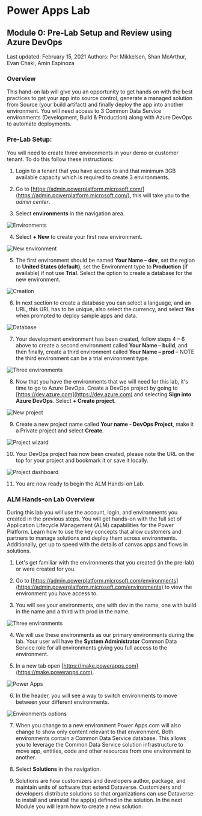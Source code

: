 # Power Apps Lab
## Module 0: Pre-Lab Setup and Review using Azure DevOps
Last updated: February 15, 2021
Authors: Per Mikkelsen, Shan McArthur, Evan Chaki, Amin Espinoza

### Overview

This hand-on lab will give you an opportunity to get hands on with the best practices to get your app
into source control, generate a managed solution from Source (your build artifact) and finally deploy the
app into another environment. You will need access to 3 Common Data Service environments
(Development, Build & Production) along with Azure DevOps to automate deployments.

### Pre-Lab Setup:

You will need to create three environments in your demo or customer tenant. To do this follow these
instructions:

1. Login to a tenant that you have access to and that minimum 3GB available capacity which is required to create 3 environments.

2. Go to [https://admin.powerplatform.microsoft.com/](https://admin.powerplatform.microsoft.com/), this will take you to the *admin center*.

3. Select **environments** in the navigation area.

![Environments](./assets/module0/img0.jpg)

4. Select **+ New** to create your first new environment.

![New environment](./assets/module0/img1.jpg)

5. The first environment should be named **Your Name – dev**, set the region to **United States (default)**, set the Environment type to **Production** (if available) if not use **Trial**. Select the option to create a database for the new environment.

![Creation](./assets/module0/img2.jpg)

6. In next section to create a database you can select a language, and an URL, this URL has to be unique, also select the currency, and select **Yes** when prompted to deploy sample apps and data.

![Database](./assets/module0/img3.jpg)

7. Your development environment has been created, follow steps 4 – 6 above to create a second environment called **Your Name – build**, and then finally, create a third environment called **Your Name – prod** – NOTE the third environment can be a trial environment type.

![Three environments](./assets/module0/img4.jpg)

8. Now that you have the environments that we will need for this lab, it's time to go to Azure DevOps. Create a DevOps project by going to [https://dev.azure.com](https://dev.azure.com) and selecting **Sign into Azure DevOps**. Select **+ Create project**. 

![New project](./assets/module0/img5.jpg)

9. Create a new project name called **Your name - DevOps Project**, make it a Private project and select **Create**.

![Project wizard](./assets/module0/img6.jpg)

10. Your DevOps project has now been created, please note the URL on the top for your project and bookmark it or save it locally.

![Project dashboard](./assets/module0/img7.jpg)

11. You are now ready to begin the ALM Hands-on Lab.

### ALM Hands-on Lab Overview

During this lab you will use the account, login, and environments you created in the previous steps. You will get hands-on with the full set of Application Lifecycle Management (ALM) capabilities for the Power Platform. Learn how to use the key concepts that allow customers and partners to manage solutions and deploy them across environments. Additionally, get up to speed with the details of canvas apps and flows in solutions.

1. Let's get familiar with the environments that you created (in the pre-lab) or were created for you.

2. Go to [https://admin.powerplatform.microsoft.com/environments](https://admin.powerplatform.microsoft.com/environments) to view the environment you have access to.

3. You will see your environments, one with dev in the name, one with build in the name and a third with prod in the name.

![Three environments](./assets/module0/img4.jpg)

4. We will use these environments as our primary environments during the lab. Your user will have the **System Administrator** Common Data Service role for all environments giving you full access to the environment.

5. In a new tab open [https://make.powerapps.com](https://make.powerapps.com).

![Power Apps](./assets/module0/img8.jpg)

6. In the header, you will see a way to switch environments to move between your different environments.

![Environments options](./assets/module0/img9.jpg)

7. When you change to a new environment Power Apps.com will also change to show only content relevant to that environment. Both environments contain a Common Data Service database. This allows you to leverage the Common Data Service solution infrastructure to move app, entities, code and other resources from one environment to another.

8. Select **Solutions** in the navigation.

9. Solutions are how customizers and developers author, package, and maintain units of software that extend Dataverse. Customizers and developers distribute solutions so that organizations can use Dataverse to install and uninstall the app(s) defined in the solution. In the next Module you will learn how to create a new solution.